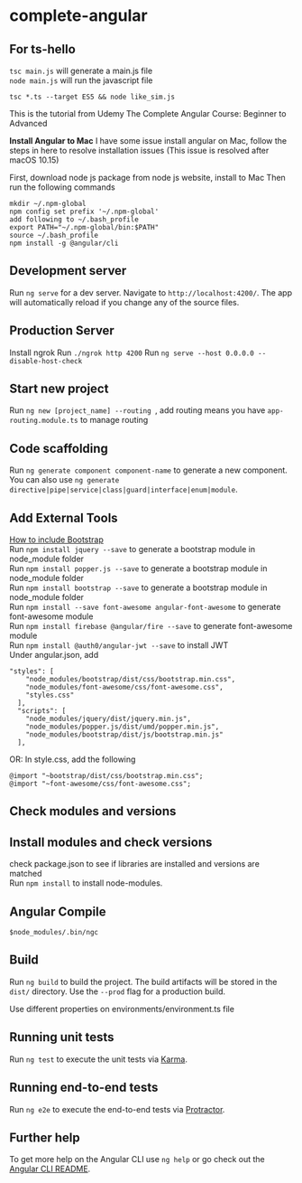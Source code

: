 # complete-angular

## For ts-hello
`tsc main.js` will generate a main.js file\
`node main.js` will run the javascript file

`tsc *.ts --target ES5 && node like_sim.js`

This is the tutorial from Udemy The Complete Angular Course: Beginner to Advanced

**Install Angular to Mac**
I have some issue install angular on Mac, follow the steps in here to resolve installation issues (This issue is resolved after macOS 10.15)

First, download node js package from node js website, install to Mac
Then run the following commands
```
mkdir ~/.npm-global
npm config set prefix '~/.npm-global'
add following to ~/.bash_profile
export PATH="~/.npm-global/bin:$PATH"
source ~/.bash_profile
npm install -g @angular/cli
```

## Development server

Run `ng serve` for a dev server. Navigate to `http://localhost:4200/`. The app will automatically reload if you change any of the source files.

## Production Server

Install ngrok 
Run `./ngrok http 4200`
Run `ng serve --host 0.0.0.0 --disable-host-check`

## Start new project

Run `ng new [project_name] --routing `, add routing means you have `app-routing.module.ts` to manage routing

## Code scaffolding

Run `ng generate component component-name` to generate a new component. You can also use `ng generate directive|pipe|service|class|guard|interface|enum|module`.

## Add External Tools
[How to include Bootstrap](https://stackoverflow.com/questions/43557321/angular-4-how-to-include-bootstrap) \
Run `npm install jquery --save` to generate a bootstrap module in node_module folder \
Run `npm install popper.js --save` to generate a bootstrap module in node_module folder \
Run `npm install bootstrap --save` to generate a bootstrap module in node_module folder \
Run `npm install --save font-awesome angular-font-awesome` to generate font-awesome module \
Run `npm install firebase @angular/fire --save` to generate font-awesome module \
Run `npm install @auth0/angular-jwt --save` to install JWT  \
Under angular.json, add 
```
"styles": [   
    "node_modules/bootstrap/dist/css/bootstrap.min.css",
    "node_modules/font-awesome/css/font-awesome.css",
    "styles.css"
  ],
  "scripts": [  
    "node_modules/jquery/dist/jquery.min.js",
    "node_modules/popper.js/dist/umd/popper.min.js",
    "node_modules/bootstrap/dist/js/bootstrap.min.js"
  ],
```
OR: In style.css, add the following
```
@import "~bootstrap/dist/css/bootstrap.min.css";
@import "~font-awesome/css/font-awesome.css";
```

## Check modules and versions

## Install modules and check versions
check package.json to see if libraries are installed and versions are matched\
Run `npm install` to install node-modules.

## Angular Compile
```
$node_modules/.bin/ngc
```

## Build

Run `ng build` to build the project. The build artifacts will be stored in the `dist/` directory. Use the `--prod` flag for a production build.

Use different properties on environments/environment.ts file

## Running unit tests

Run `ng test` to execute the unit tests via [Karma](https://karma-runner.github.io).

## Running end-to-end tests

Run `ng e2e` to execute the end-to-end tests via [Protractor](http://www.protractortest.org/).

## Further help

To get more help on the Angular CLI use `ng help` or go check out the [Angular CLI README](https://github.com/angular/angular-cli/blob/master/README.md).

